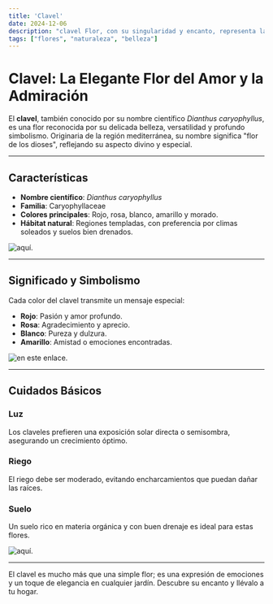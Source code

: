 ```yaml
---
title: 'Clavel'
date: 2024-12-06
description: "clavel Flor, con su singularidad y encanto, representa la conexión entre la naturaleza y la belleza atemporal."
tags: ["flores", "naturaleza", "belleza"]
---
```


# Clavel: La Elegante Flor del Amor y la Admiración

El **clavel**, también conocido por su nombre científico *Dianthus caryophyllus*, es una flor reconocida por su delicada belleza, versatilidad y profundo simbolismo. Originaria de la región mediterránea, su nombre significa "flor de los dioses", reflejando su aspecto divino y especial.

---

## Características

- **Nombre científico**: *Dianthus caryophyllus*  
- **Familia**: Caryophyllaceae  
- **Colores principales**: Rojo, rosa, blanco, amarillo y morado.  
- **Hábitat natural**: Regiones templadas, con preferencia por climas soleados y suelos bien drenados.  

 ![aquí](https://www.bourguignonfloristas.es/media/webp_image/wysiwyg/Blog/FLORFAVORITA2.webp).

---

## Significado y Simbolismo

Cada color del clavel transmite un mensaje especial:  
- **Rojo**: Pasión y amor profundo.  
- **Rosa**: Agradecimiento y aprecio.  
- **Blanco**: Pureza y dulzura.  
- **Amarillo**: Amistad o emociones encontradas.  

![en este enlace](https://susfloresencasa.com/205/ramo-de-clavel-blanco.jpg).

---

## Cuidados Básicos

### Luz
Los claveles prefieren una exposición solar directa o semisombra, asegurando un crecimiento óptimo.

### Riego
El riego debe ser moderado, evitando encharcamientos que puedan dañar las raíces.

### Suelo
Un suelo rico en materia orgánica y con buen drenaje es ideal para estas flores.

![aquí](https://m.media-amazon.com/images/I/617PUN7BF3L.jpg).

---

El clavel es mucho más que una simple flor; es una expresión de emociones y un toque de elegancia en cualquier jardín. Descubre su encanto y llévalo a tu hogar.  
